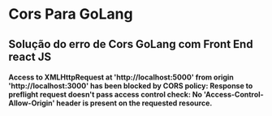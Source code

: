 # Cors Para GoLang 
## Solução do erro de Cors GoLang com Front End react JS
#### Access to XMLHttpRequest at 'http://localhost:5000' from origin 'http://localhost:3000' has been blocked by CORS policy: Response to preflight request doesn't pass access control check: No 'Access-Control-Allow-Origin' header is present on the requested resource.
